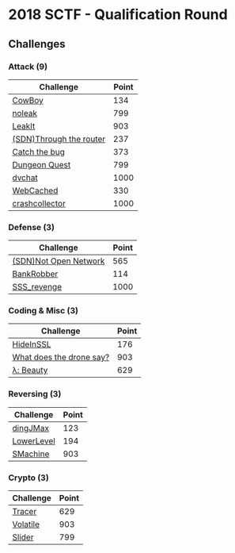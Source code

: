 # 2018 SCTF - Qualification Round

## Challenges

### Attack (9)

| Challenge | Point |
|------|------|
| [CowBoy](./attack/CowBoy) | 134 |
| [noleak](./attack/noleak) | 799 |
| [LeakIt](./attack/LeakIt) | 903 |
| [(SDN)Through the router](./attack/Through_The_Router) | 237 |
| [Catch the bug](./attack/catch_the_bug) | 373 |
| [Dungeon Quest](./attack/DungeonQuest) | 799 |
| [dvchat](./attack/dvchat) | 1000 |
| [WebCached](./attack/WebCached) | 330 |
| [crashcollector](./attack/crashcollector) | 1000 |



### Defense (3)
| Challenge | Point |
|------|------|
| [(SDN)Not Open Network](./defense/SDN-NotOpenNetwork) | 565 |
| [BankRobber](./defense/BankRobber) | 114 |
| [SSS_revenge](./defense/SSS_binary) | 1000|



### Coding & Misc (3)

| Challenge | Point |
|------|------|
| [HideInSSL](./coding/HideInSSL) | 176 |
| [What does the drone say?](./coding/What_does_the_drone_say%3F) | 903 |
| [λ: Beauty](./coding/Lambda_Beauty) | 629 |



### Reversing (3)

| Challenge | Point |
|------|------|
| [dingJMax](./reversing/dingJMax) | 123 |
| [LowerLevel](./reversing/LowerLevel) | 194 |
| [SMachine](./reversing/SMachine) | 903 |



### Crypto (3)

| Challenge | Point |
|------|------|
| [Tracer](./crypto/Tracer) | 629 |
| [Volatile](./crypto/Volatile) | 903 |
| [Slider](./crypto/Slider) | 799|


